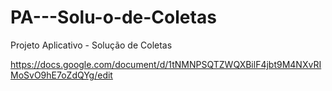 # PA---Solu-o-de-Coletas
Projeto Aplicativo - Solução de Coletas


https://docs.google.com/document/d/1tNMNPSQTZWQXBilF4jbt9M4NXvRIMoSvO9hE7oZdQYg/edit
